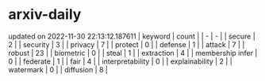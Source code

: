 # arxiv-daily
updated on 2022-11-30 22:13:12.187611
| keyword | count |
| - | - |
| secure | 2 |
| security | 3 |
| privacy | 7 |
| protect | 0 |
| defense | 1 |
| attack | 7 |
| robust | 23 |
| biometric | 0 |
| steal | 1 |
| extraction | 4 |
| membership infer | 0 |
| federate | 1 |
| fair | 4 |
| interpretability | 0 |
| explainability | 2 |
| watermark | 0 |
| diffusion | 8 |
